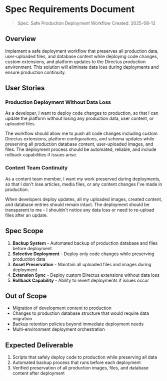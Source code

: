 # Spec Requirements Document

> Spec: Safe Production Deployment Workflow
> Created: 2025-08-12

## Overview

Implement a safe deployment workflow that preserves all production data, user-uploaded files, and database content while deploying code changes, custom extensions, and platform updates to the Directus production environment. This solution will eliminate data loss during deployments and ensure production continuity.

## User Stories

### Production Deployment Without Data Loss

As a developer, I want to deploy code changes to production, so that I can update the platform without losing any production data, user content, or uploaded files.

The workflow should allow me to push all code changes including custom Directus extensions, platform configurations, and schema updates while preserving all production database content, user-uploaded images, and files. The deployment process should be automated, reliable, and include rollback capabilities if issues arise.

### Content Team Continuity

As a content team member, I want my work preserved during deployments, so that I don't lose articles, media files, or any content changes I've made in production.

When developers deploy updates, all my uploaded images, created content, and database entries should remain intact. The deployment should be transparent to me - I shouldn't notice any data loss or need to re-upload files after an update.

## Spec Scope

1. **Backup System** - Automated backup of production database and files before deployment
2. **Selective Deployment** - Deploy only code changes while preserving production data
3. **Asset Preservation** - Maintain all uploaded files and images during deployment
4. **Extension Sync** - Deploy custom Directus extensions without data loss
5. **Rollback Capability** - Ability to revert deployments if issues occur

## Out of Scope

- Migration of development content to production
- Changes to production database structure that would require data migration
- Backup retention policies beyond immediate deployment needs
- Multi-environment deployment orchestration

## Expected Deliverable

1. Scripts that safely deploy code to production while preserving all data
2. Automated backup process that runs before each deployment
3. Verified preservation of all production images, files, and database content after deployment